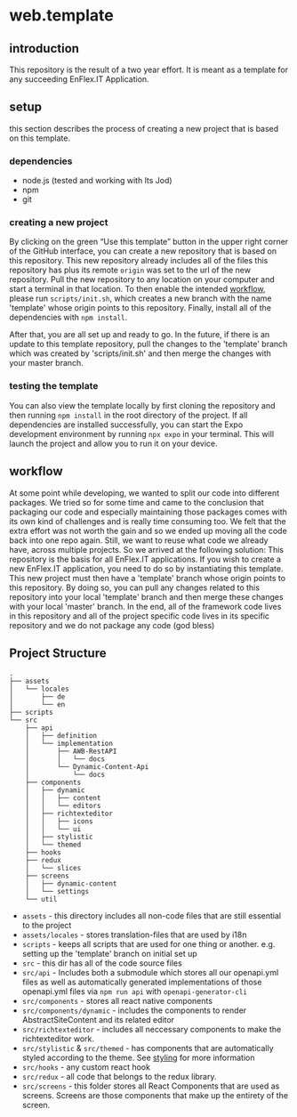 # web.template

## introduction

This repository is the result of a two year effort. It is meant as a template for any succeeding EnFlex.IT Application.

## setup

this section describes the process of creating a new project that is based on this template.

### dependencies

- node.js (tested and working with lts Jod)
- npm
- git

### creating a new project

By clicking on the green “Use this template” button in the upper right corner of the GitHub interface, you can create a new repository that is based on this repository.
This new repository already includes all of the files this repository has plus its remote `origin` was set to the url of the new repository.
Pull the new repository to any location on your computer and start a terminal in that location.
To then enable the intended [workflow](/web.Template/workflow), please run `scripts/init.sh`, which creates a new branch with the name 'template' whose origin points to this repository.
Finally, install all of the dependencies with `npm install`.

After that, you are all set up and ready to go.
In the future, if there is an update to this template repository, pull the changes to the 'template' branch which was created by 'scripts/init.sh' and then merge the changes with your master branch.

### testing the template

You can also view the template locally by first cloning the repository and then running `npm install` in the root directory of the project. If all dependencies are installed successfully, you can start the Expo development environment by running `npx expo` in your terminal. This will launch the project and allow you to run it on your device.

## workflow

At some point while developing, we wanted to split our code into different packages.
We tried so for some time and came to the conclusion that packaging our code and especially maintaining those packages comes with its own kind of challenges and is really time consuming too.
We felt that the extra effort was not worth the gain and so we ended up moving all the code back into one repo again.
Still, we want to reuse what code we already have, across multiple projects.
So we arrived at the following solution:
This repository is the basis for all EnFlex.IT applications.
If you wish to create a new EnFlex.IT application, you need to do so by instantiating this template.
This new project must then have a 'template' branch whose origin points to this repository.
By doing so, you can pull any changes related to this repository into your local 'template' branch and then merge these changes with your local 'master' branch.
In the end, all of the framework code lives in this repository and all of the project specific code lives in its specific repository and we do not package any code (god bless)

## Project Structure

```
.
├── assets
│   └── locales
│       ├── de
│       └── en
├── scripts
└── src
    ├── api
    │   ├── definition
    │   └── implementation
    │       ├── AWB-RestAPI
    │       │   └── docs
    │       └── Dynamic-Content-Api
    │           └── docs
    ├── components
    │   ├── dynamic
    │   │   ├── content
    │   │   └── editors
    │   ├── richtexteditor
    │   │   ├── icons
    │   │   └── ui
    │   ├── stylistic
    │   └── themed
    ├── hooks
    ├── redux
    │   └── slices
    ├── screens
    │   ├── dynamic-content
    │   └── settings
    └── util
```

- `assets` - this directory includes all non-code files that are still essential to the project
- `assets/locales` - stores translation-files that are used by i18n
- `scripts` - keeps all scripts that are used for one thing or another. e.g. setting up the 'template' branch on initial set up
- `src` - this dir has all of the code source files
- `src/api` - Includes both a submodule which stores all our openapi.yml files as well as automatically generated implementations of those openapi.yml files via `npm run api` with `openapi-generator-cli`
- `src/components` - stores all react native components
- `src/components/dynamic` - includes the components to render AbstractSiteContent and its related editor
- `src/richtexteditor` - includes all neccessary components to make the richtexteditor work.
- `src/stylistic` & `src/themed` - has components that are automatically styled according to the theme. See [styling]('google.com') for more information
- `src/hooks` - any custom react hook
- `src/redux` - all code that belongs to the redux library.
- `src/screens` - this folder stores all React Components that are used as screens. Screens are those components that make up the entirety of the screen.
